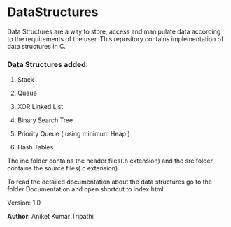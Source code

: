 # DataStructures
Data Structures are a way to store, access and manipulate data according to the requirements of the user. This repository contains
implementation of data structures in C.

### Data Structures added:

1)  Stack

2)  Queue

3)  XOR Linked List

4) Binary Search Tree

5) Priority Queue ( using minimum Heap )

6) Hash Tables

The inc folder contains the header files(.h extension) and the src folder contains the source files(.c extension).

To read the detailed documentation about the data structures go to the folder Documentation and open shortcut to index.html.


Version: 1.0

__Author__: Aniket Kumar Tripathi
